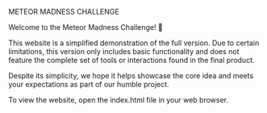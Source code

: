 METEOR MADNESS CHALLENGE

Welcome to the Meteor Madness Challenge! 🚀

This website is a simplified demonstration of the full version. Due to certain limitations, this version only includes basic functionality and does not feature the complete set of tools or interactions found in the final product.

Despite its simplicity, we hope it helps showcase the core idea and meets your expectations as part of our humble project.

To view the website, open the index.html file in your web browser.
